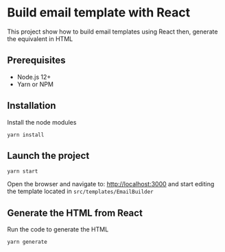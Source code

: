# Build email template with React
This project show how to build email templates using React then, generate the equivalent in HTML

## Prerequisites
* Node.js 12+
* Yarn or NPM

## Installation
Install the node modules
```shell
yarn install
```

## Launch the project
```shell
yarn start
```
Open the browser and navigate to: [http://localhost:3000](http://localhost:3000)
and start editing the template located in `src/templates/EmailBuilder`

## Generate the HTML from React
Run the code to generate the HTML
```shell
yarn generate
```